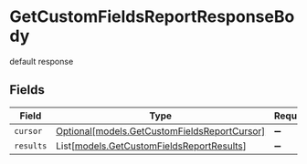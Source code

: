 # GetCustomFieldsReportResponseBody

default response


## Fields

| Field                                                                                    | Type                                                                                     | Required                                                                                 | Description                                                                              |
| ---------------------------------------------------------------------------------------- | ---------------------------------------------------------------------------------------- | ---------------------------------------------------------------------------------------- | ---------------------------------------------------------------------------------------- |
| `cursor`                                                                                 | [Optional[models.GetCustomFieldsReportCursor]](../models/getcustomfieldsreportcursor.md) | :heavy_minus_sign:                                                                       | N/A                                                                                      |
| `results`                                                                                | List[[models.GetCustomFieldsReportResults](../models/getcustomfieldsreportresults.md)]   | :heavy_minus_sign:                                                                       | N/A                                                                                      |